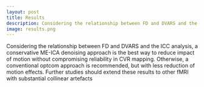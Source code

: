 ```yaml
---
layout: post
title: Results
description: Considering the relationship between FD and DVARS and the ICC analysis, a conservative ME-ICA denoising approach is the best way to reduce impact of motion without compromising reliability in CVR mapping. Otherwise, a conventional optcom approach is recommended, but with less reduction of motion effects.
image: results.png
---
```


Considering the relationship between FD and DVARS and the ICC analysis, a conservative ME-ICA denoising approach is the best way to reduce impact of motion without compromising reliability in CVR mapping. Otherwise, a conventional optcom approach is recommended, but with less reduction of motion effects. Further studies should extend these results to other fMRI with substantial collinear artefacts
